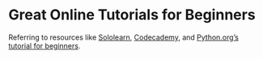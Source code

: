 # Great Online Tutorials for Beginners

Referring to resources like [Sololearn](https://www.sololearn.com), [Codecademy](https://www.codecademy.com/learn/learn-python-3), and [Python.org’s tutorial for beginners](https://docs.python.org/3/tutorial/).
